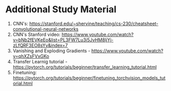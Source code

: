 # Additional Study Material
1. CNN's: https://stanford.edu/~shervine/teaching/cs-230/cheatsheet-convolutional-neural-networks
2. CNN's Stanford video: https://www.youtube.com/watch?v=bNb2fEVKeEo&list=PL3FW7Lu3i5JvHM8ljYj-zLfQRF3EO8sYv&index=7
3. Vanishing and Exploding Gradients - https://www.youtube.com/watch?v=qhXZsFVxGKo
4. Transfer Learnig tutorial - https://pytorch.org/tutorials/beginner/transfer_learning_tutorial.html
5. Finetuning: https://pytorch.org/tutorials/beginner/finetuning_torchvision_models_tutorial.html